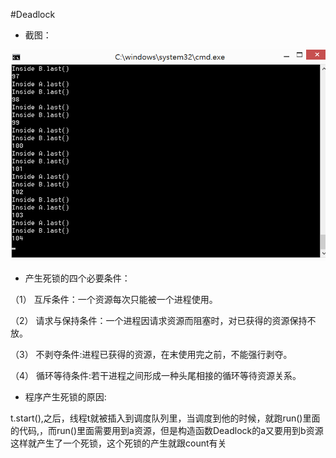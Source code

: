 #Deadlock

* 截图：

![deadlock_image](https://github.com/ES201614353144/ES2016_14353144/blob/master/image/Deadlock_image.png?raw=true)
* 产生死锁的四个必要条件：

（1） 互斥条件：一个资源每次只能被一个进程使用。

（2） 请求与保持条件：一个进程因请求资源而阻塞时，对已获得的资源保持不放。

（3） 不剥夺条件:进程已获得的资源，在末使用完之前，不能强行剥夺。

（4） 循环等待条件:若干进程之间形成一种头尾相接的循环等待资源关系。

* 程序产生死锁的原因:

t.start(),之后，线程t就被插入到调度队列里，当调度到他的时候，就跑run()里面的代码,，而run()里面需要用到a资源，但是构造函数Deadlock的a又要用到b资源这样就产生了一个死锁，这个死锁的产生就跟count有关